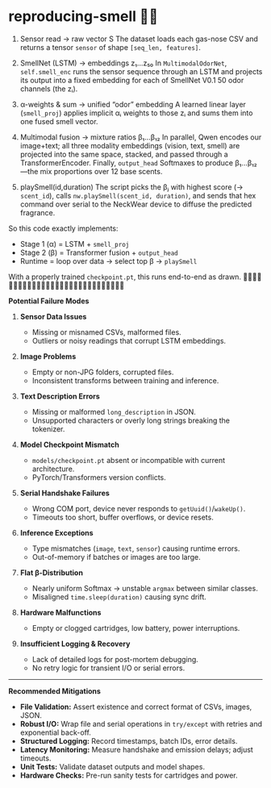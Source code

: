 # reproducing-smell 👃🎈

1. Sensor read → raw vector S
The dataset loads each gas-nose CSV and returns a tensor `sensor` of shape `[seq_len, features]`.

2. SmellNet (LSTM) → embeddings z₁…z₅₀
In `MultimodalOdorNet`, `self.smell_enc` runs the sensor sequence through an LSTM and projects its output into a fixed embedding for each of SmellNet V0.1 50 odor channels (the zᵢ).

3. α-weights & sum → unified “odor” embedding
A learned linear layer (`smell_proj`) applies implicit αᵢ weights to those zᵢ and sums them into one fused smell vector.

4. Multimodal fusion → mixture ratios β₁…β₁₂
In parallel, Qwen encodes our image+text; all three modality embeddings (vision, text, smell) are projected into the same space, stacked, and passed through a TransformerEncoder. Finally, `output_head` Softmaxes to produce β₁…β₁₂—the mix proportions over 12 base scents.

7. playSmell(id,duration)
The script picks the βⱼ with highest score (→ `scent_id`), calls `nw.playSmell(scent_id, duration)`, and sends that hex command over serial to the NeckWear device to diffuse the predicted fragrance.

So this code exactly implements:

- Stage 1 (α) = LSTM + `smell_proj`
- Stage 2 (β) = Transformer fusion + `output_head`
- Runtime = loop over data → select top β → `playSmell`

With a properly trained `checkpoint.pt`, this runs end-to-end as drawn.
🧩🧩🧩🧩🧩🧩🧩🧩🧩🧩🧩🧩🧩🧩🧩🧩🧩🧩🧩🧩🧩🧩🧩🧩🧩🧩🧩🧩🧩


**Potential Failure Modes**

1. **Sensor Data Issues**

   * Missing or misnamed CSVs, malformed files.
   * Outliers or noisy readings that corrupt LSTM embeddings.

2. **Image Problems**

   * Empty or non-JPG folders, corrupted files.
   * Inconsistent transforms between training and inference.

3. **Text Description Errors**

   * Missing or malformed `long_description` in JSON.
   * Unsupported characters or overly long strings breaking the tokenizer.

4. **Model Checkpoint Mismatch**

   * `models/checkpoint.pt` absent or incompatible with current architecture.
   * PyTorch/Transformers version conflicts.

5. **Serial Handshake Failures**

   * Wrong COM port, device never responds to `getUuid()`/`wakeUp()`.
   * Timeouts too short, buffer overflows, or device resets.

6. **Inference Exceptions**

   * Type mismatches (`image`, `text`, `sensor`) causing runtime errors.
   * Out-of-memory if batches or images are too large.

7. **Flat β-Distribution**

   * Nearly uniform Softmax → unstable `argmax` between similar classes.
   * Misaligned `time.sleep(duration)` causing sync drift.

8. **Hardware Malfunctions**

   * Empty or clogged cartridges, low battery, power interruptions.

9. **Insufficient Logging & Recovery**

   * Lack of detailed logs for post-mortem debugging.
   * No retry logic for transient I/O or serial errors.

---

**Recommended Mitigations**

* **File Validation:** Assert existence and correct format of CSVs, images, JSON.
* **Robust I/O:** Wrap file and serial operations in `try/except` with retries and exponential back-off.
* **Structured Logging:** Record timestamps, batch IDs, error details.
* **Latency Monitoring:** Measure handshake and emission delays; adjust timeouts.
* **Unit Tests:** Validate dataset outputs and model shapes.
* **Hardware Checks:** Pre-run sanity tests for cartridges and power.
